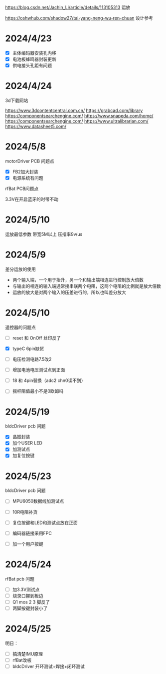 https://blog.csdn.net/Jachin_Li/article/details/113105313 运放

https://oshwhub.com/shadow27/tai-yang-neng-wu-ren-chuan  设计参考

# 2024/4/23

- [x] 主体编码器安装孔内移
- [x] 电池板蜂鸣器封装更新
- [x] 供电接头孔距有问题

# 2024/4/24

3d下载网站

https://www.3dcontentcentral.com.cn/ 
https://grabcad.com/library
https://componentsearchengine.com/
https://www.snapeda.com/home/
https://componentsearchengine.com/
https://www.ultralibrarian.com/
https://www.datasheet5.com/



# 2024/5/8

motorDriver PCB 问题点

- [x] FB2加大封装
- [x] 电源系统有问题

rfBat PCB问题点

3.3V在开启蓝牙的时带不动

# 2024/5/10

运放最低参数
带宽5M以上
压摆率9v/us

# 2024/5/9

差分运放的使用

- 两个输入端，一个用于抬升，另一个和输出端相连进行控制放大倍数
- 与输出的相连的输入端通常接串联两个电阻，这两个电阻的比例就是放大倍数
- 运放的放大是对两个输入的压差进行的，所以也叫差分放大

# 2024/5/10

遥控器的问题点

- [ ] reset 和 OnOff 丝印反了

- [x] typeC 6pin缺货

- [ ] 电压检测电路7.5改2

- [ ] 增加电池电压测试点到正面

- [ ] 18 和 4pin替换（adc2 chn0读不到）

- [ ] 摇杆阻值最小不是0欧姆吗

  

# 2024/5/19

bldcDriver pcb 问题

- [x] 晶振封装
- [x] 加个USER LED
- [x] 加测试点
- [x] 加复位按键

# 2024/5/23

bldcDriver pcb 问题

- [ ] MPU6050数据线加测试点

- [ ] 10R电阻补货

- [ ] 复位按键和LED和测试点放在正面

- [ ] 编码器链接采用FPC

- [ ] 加一个用户按键

  

# 2024/5/24

rfBat pcb 问题

- [ ] 加3.3V测试点
- [ ] 烧录口挪到板边
- [ ] Q1 mos 2 3 脚反了
- [ ] 两脚按键封装小了

# 2024/5/25

明日：

- [ ] 搞清楚IMU原理
- [ ] rfBat改板
- [ ] bldcDriver 开环测试+焊接+闭环测试
